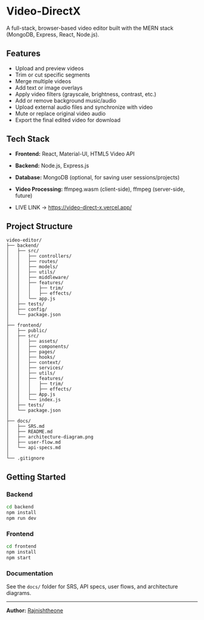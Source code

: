 # Video-DirectX

A full-stack, browser-based video editor built with the MERN stack (MongoDB, Express, React, Node.js).

## Features
- Upload and preview videos
- Trim or cut specific segments
- Merge multiple videos
- Add text or image overlays
- Apply video filters (grayscale, brightness, contrast, etc.)
- Add or remove background music/audio
- Upload external audio files and synchronize with video
- Mute or replace original video audio
- Export the final edited video for download

## Tech Stack
- **Frontend:** React, Material-UI, HTML5 Video API
- **Backend:** Node.js, Express.js
- **Database:** MongoDB (optional, for saving user sessions/projects)
- **Video Processing:** ffmpeg.wasm (client-side), ffmpeg (server-side, future)

- LIVE LINK -> https://video-direct-x.vercel.app/

## Project Structure
```
video-editor/
├── backend/
│   ├── src/
│   │   ├── controllers/
│   │   ├── routes/
│   │   ├── models/
│   │   ├── utils/
│   │   ├── middleware/
│   │   ├── features/
│   │   │   ├── trim/
│   │   │   ├── effects/
│   │   └── app.js
│   ├── tests/
│   ├── config/
│   └── package.json
│
├── frontend/
│   ├── public/
│   ├── src/
│   │   ├── assets/
│   │   ├── components/
│   │   ├── pages/
│   │   ├── hooks/
│   │   ├── context/
│   │   ├── services/
│   │   ├── utils/
│   │   ├── features/
│   │   │   ├── trim/
│   │   │   ├── effects/
│   │   ├── App.js
│   │   └── index.js
│   ├── tests/
│   └── package.json
│
├── docs/
│   ├── SRS.md
│   ├── README.md
│   ├── architecture-diagram.png
│   ├── user-flow.md
│   └── api-specs.md
│
└── .gitignore
```

## Getting Started

### Backend
```bash
cd backend
npm install
npm run dev
```

### Frontend
```bash
cd frontend
npm install
npm start
```

### Documentation
See the `docs/` folder for SRS, API specs, user flows, and architecture diagrams.

---

**Author:** [Rajnishtheone](https://github.com/Rajnishtheone)
